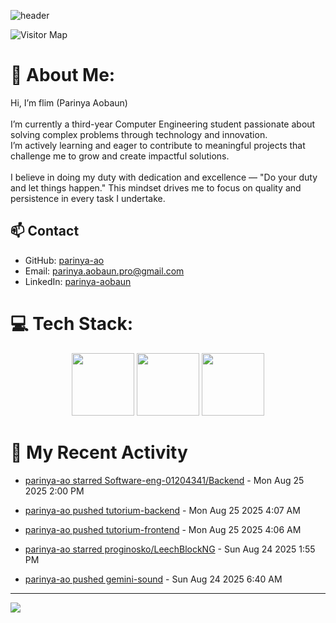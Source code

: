 ![header](https://capsule-render.vercel.app/api?type=waving&color=gradient&height=180&section=header&text=Parinya-Aobun&fontSize=32&animation=fadeIn)

![Visitor Map](https://komarev.com/ghpvc/?username=parinya-ao&color=green&style=for-the-badge&label=PROFILE+VIEWS&abbreviated=true)

# 💫 About Me:
Hi, I’m flim (Parinya Aobaun)<br><br>I’m currently a third-year Computer Engineering student passionate about solving complex problems through technology and innovation.  <br>I’m actively learning and eager to contribute to meaningful projects that challenge me to grow and create impactful solutions.<br><br>I believe in doing my duty with dedication and excellence — "Do your duty and let things happen." This mindset drives me to focus on quality and persistence in every task I undertake.<br>
## 📫 Contact
- GitHub: [parinya-ao](https://github.com/parinya-ao)
- Email: parinya.aobaun.pro@gmail.com
- LinkedIn: [parinya-aobaun](https://th.linkedin.com/in/parinya-aobaun)


# 💻 Tech Stack:
<div align="center">
  <img src="https://skillicons.dev/icons?i=python" width="100" height="100"/>
  <img src="https://skillicons.dev/icons?i=rust" width="100" height="100"/>
  <img src="https://skillicons.dev/icons?i=ts" width="100" height="100"/>
</div>


# 📰 My Recent Activity
<!-- BLOG-POST-LIST:START -->

* <a href="/Software-eng-01204341/Backend" target="_blank">parinya-ao starred Software-eng-01204341/Backend</a> - Mon Aug 25 2025 2:00 PM



* <a href="https://github.com/parinya-ao/tutorium-backend/compare/34f42be5b2...44e1fb4263" target="_blank">parinya-ao pushed tutorium-backend</a> - Mon Aug 25 2025 4:07 AM



* <a href="https://github.com/parinya-ao/tutorium-frontend/compare/cb77f86de0...bf67bbf9ac" target="_blank">parinya-ao pushed tutorium-frontend</a> - Mon Aug 25 2025 4:06 AM



* <a href="/proginosko/LeechBlockNG" target="_blank">parinya-ao starred proginosko/LeechBlockNG</a> - Sun Aug 24 2025 1:55 PM



* <a href="https://github.com/parinya-ao/gemini-sound/compare/b8bb7d6943...23f69c9339" target="_blank">parinya-ao pushed gemini-sound</a> - Sun Aug 24 2025 6:40 AM

<!-- BLOG-POST-LIST:END -->

---
[![](https://visitcount.itsvg.in/api?id=parinya-ao&icon=0&color=0)](https://visitcount.itsvg.in)
